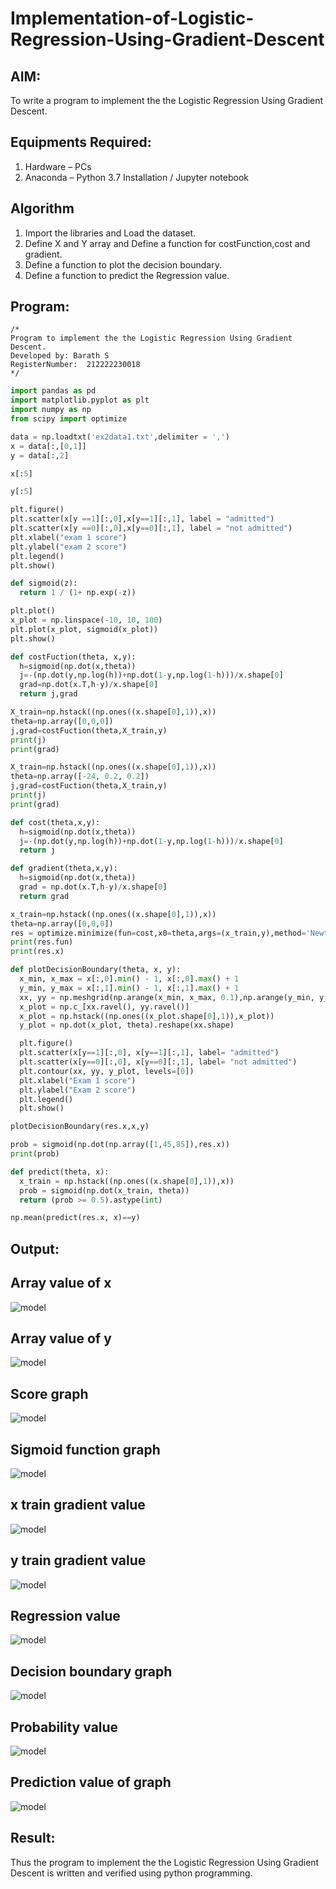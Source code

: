# Implementation-of-Logistic-Regression-Using-Gradient-Descent

## AIM:
To write a program to implement the the Logistic Regression Using Gradient Descent.

## Equipments Required:
1. Hardware – PCs
2. Anaconda – Python 3.7 Installation / Jupyter notebook

## Algorithm
1. Import the libraries and Load the dataset.
2. Define X and Y array and Define a function for costFunction,cost and gradient.
3. Define a function to plot the decision boundary.
4. Define a function to predict the Regression value.

## Program:
```
/*
Program to implement the the Logistic Regression Using Gradient Descent.
Developed by: Barath S
RegisterNumber:  212222230018
*/
```
```python
import pandas as pd
import matplotlib.pyplot as plt
import numpy as np
from scipy import optimize

data = np.loadtxt('ex2data1.txt',delimiter = ',')
x = data[:,[0,1]]
y = data[:,2]

x[:5]

y[:5]

plt.figure()
plt.scatter(x[y ==1][:,0],x[y==1][:,1], label = "admitted")
plt.scatter(x[y ==0][:,0],x[y==0][:,1], label = "not admitted")
plt.xlabel("exam 1 score")
plt.ylabel("exam 2 score")
plt.legend()
plt.show()

def sigmoid(z):
  return 1 / (1+ np.exp(-z))

plt.plot()
x_plot = np.linspace(-10, 10, 100)
plt.plot(x_plot, sigmoid(x_plot))
plt.show()

def costFuction(theta, x,y):
  h=sigmoid(np.dot(x,theta))
  j=-(np.dot(y,np.log(h))+np.dot(1-y,np.log(1-h)))/x.shape[0]
  grad=np.dot(x.T,h-y)/x.shape[0]
  return j,grad

X_train=np.hstack((np.ones((x.shape[0],1)),x))
theta=np.array([0,0,0])
j,grad=costFuction(theta,X_train,y)
print(j)
print(grad)

X_train=np.hstack((np.ones((x.shape[0],1)),x))
theta=np.array([-24, 0.2, 0.2])
j,grad=costFuction(theta,X_train,y)
print(j)
print(grad)

def cost(theta,x,y):
  h=sigmoid(np.dot(x,theta))
  j=-(np.dot(y,np.log(h))+np.dot(1-y,np.log(1-h)))/x.shape[0]
  return j

def gradient(theta,x,y):
  h=sigmoid(np.dot(x,theta))
  grad = np.dot(x.T,h-y)/x.shape[0]
  return grad

x_train=np.hstack((np.ones((x.shape[0],1)),x))
theta=np.array([0,0,0])
res = optimize.minimize(fun=cost,x0=theta,args=(x_train,y),method='Newton-CG',jac=gradient)
print(res.fun)
print(res.x)

def plotDecisionBoundary(theta, x, y):
  x_min, x_max = x[:,0].min() - 1, x[:,0].max() + 1
  y_min, y_max = x[:,1].min() - 1, x[:,1].max() + 1
  xx, yy = np.meshgrid(np.arange(x_min, x_max, 0.1),np.arange(y_min, y_max, 0.1))
  x_plot = np.c_[xx.ravel(), yy.ravel()]
  x_plot = np.hstack((np.ones((x_plot.shape[0],1)),x_plot))
  y_plot = np.dot(x_plot, theta).reshape(xx.shape)

  plt.figure()
  plt.scatter(x[y==1][:,0], x[y==1][:,1], label= "admitted")
  plt.scatter(x[y==0][:,0], x[y==0][:,1], label= "not admitted")
  plt.contour(xx, yy, y_plot, levels=[0])
  plt.xlabel("Exam 1 score")
  plt.ylabel("Exam 2 score")
  plt.legend()
  plt.show()

plotDecisionBoundary(res.x,x,y)

prob = sigmoid(np.dot(np.array([1,45,85]),res.x))
print(prob)

def predict(theta, x):
  x_train = np.hstack((np.ones((x.shape[0],1)),x))
  prob = sigmoid(np.dot(x_train, theta))
  return (prob >= 0.5).astype(int)

np.mean(predict(res.x, x)==y)
```
## Output:
## Array value of x
![model]("1.png")

## Array value of y
![model]("2.png")

## Score graph
![model]("3.png")

## Sigmoid function graph
![model]("4.png")

## x train gradient value
![model]("5.png")

## y train gradient value
![model]("6.png")

## Regression value
![model]("7.png")

## Decision boundary graph
![model]("8.png")

## Probability value
![model]("9.png")

## Prediction value of graph
![model]("10.png")

## Result:
Thus the program to implement the the Logistic Regression Using Gradient Descent is written and verified using python programming.

